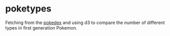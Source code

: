 # poketypes

Fetching from the [pokedex](https://raw.githubusercontent.com/Biuni/PokemonGO-Pokedex/master/pokedex.json) and using d3 to compare the number of different types in first generation Pokemon.
